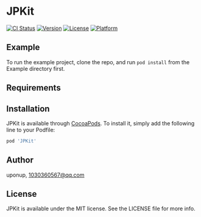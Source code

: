 # JPKit

[![CI Status](https://img.shields.io/travis/uponup/JPKit.svg?style=flat)](https://travis-ci.org/uponup/JPKit)
[![Version](https://img.shields.io/cocoapods/v/JPKit.svg?style=flat)](https://cocoapods.org/pods/JPKit)
[![License](https://img.shields.io/cocoapods/l/JPKit.svg?style=flat)](https://cocoapods.org/pods/JPKit)
[![Platform](https://img.shields.io/cocoapods/p/JPKit.svg?style=flat)](https://cocoapods.org/pods/JPKit)

## Example

To run the example project, clone the repo, and run `pod install` from the Example directory first.

## Requirements

## Installation

JPKit is available through [CocoaPods](https://cocoapods.org). To install
it, simply add the following line to your Podfile:

```ruby
pod 'JPKit'
```

## Author

uponup, 1030360567@qq.com

## License

JPKit is available under the MIT license. See the LICENSE file for more info.
